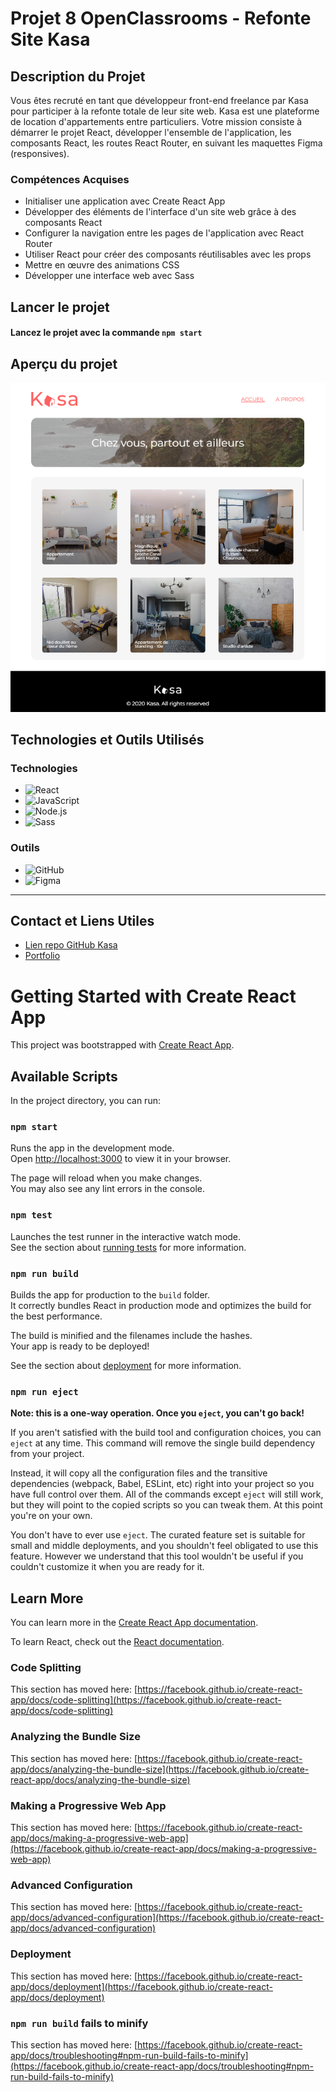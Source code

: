 # Projet 8 OpenClassrooms - Refonte Site Kasa

## Description du Projet
Vous êtes recruté en tant que développeur front-end freelance par Kasa pour participer à la refonte totale de leur site web. Kasa est une plateforme de location d'appartements entre particuliers. Votre mission consiste à démarrer le projet React, développer l'ensemble de l'application, les composants React, les routes React Router, en suivant les maquettes Figma (responsives).

### Compétences Acquises
* Initialiser une application avec Create React App
* Développer des éléments de l'interface d'un site web grâce à des composants React
* Configurer la navigation entre les pages de l'application avec React Router
* Utiliser React pour créer des composants réutilisables avec les props
* Mettre en œuvre des animations CSS
* Développer une interface web avec Sass

## Lancer le projet

#### Lancez le projet avec la commande `npm start`

## Aperçu du projet
[![Site Kasa Screenshot][product-screenshot]](https://github.com/Redouane-BCAA/Openclassrooms-Projet-8-Site-Kasa)

[product-screenshot]: src/images/screenshot-kasa.png

## Technologies et Outils Utilisés
### Technologies
* ![React](https://img.shields.io/badge/React-61DAFB?style=for-the-badge&logo=react&logoColor=black)
* ![JavaScript](https://img.shields.io/badge/JavaScript-F7DF1E?style=for-the-badge&logo=javascript&logoColor=black)
* ![Node.js](https://img.shields.io/badge/Node.js-339933?style=for-the-badge&logo=node.js&logoColor=white)
* ![Sass](https://img.shields.io/badge/Sass-CC6699?style=for-the-badge&logo=sass&logoColor=white)

### Outils
* ![GitHub](https://img.shields.io/badge/GitHub-181717?style=for-the-badge&logo=github&logoColor=white)
* ![Figma](https://img.shields.io/badge/Figma-F24E1E?style=for-the-badge&logo=figma&logoColor=white)

---
## Contact et Liens Utiles
- [Lien repo GitHub Kasa](https://github.com/Redouane-BCAA/Openclassrooms-Projet-8-Site-Kasa)
- [Portfolio](https://redouane-bcaa.github.io/Openclassrooms-Projet-12-Portfolio/)

# Getting Started with Create React App

This project was bootstrapped with [Create React App](https://github.com/facebook/create-react-app).

## Available Scripts

In the project directory, you can run:

### `npm start`

Runs the app in the development mode.\
Open [http://localhost:3000](http://localhost:3000) to view it in your browser.

The page will reload when you make changes.\
You may also see any lint errors in the console.

### `npm test`

Launches the test runner in the interactive watch mode.\
See the section about [running tests](https://facebook.github.io/create-react-app/docs/running-tests) for more information.

### `npm run build`

Builds the app for production to the `build` folder.\
It correctly bundles React in production mode and optimizes the build for the best performance.

The build is minified and the filenames include the hashes.\
Your app is ready to be deployed!

See the section about [deployment](https://facebook.github.io/create-react-app/docs/deployment) for more information.

### `npm run eject`

**Note: this is a one-way operation. Once you `eject`, you can't go back!**

If you aren't satisfied with the build tool and configuration choices, you can `eject` at any time. This command will remove the single build dependency from your project.

Instead, it will copy all the configuration files and the transitive dependencies (webpack, Babel, ESLint, etc) right into your project so you have full control over them. All of the commands except `eject` will still work, but they will point to the copied scripts so you can tweak them. At this point you're on your own.

You don't have to ever use `eject`. The curated feature set is suitable for small and middle deployments, and you shouldn't feel obligated to use this feature. However we understand that this tool wouldn't be useful if you couldn't customize it when you are ready for it.

## Learn More

You can learn more in the [Create React App documentation](https://facebook.github.io/create-react-app/docs/getting-started).

To learn React, check out the [React documentation](https://reactjs.org/).

### Code Splitting

This section has moved here: [https://facebook.github.io/create-react-app/docs/code-splitting](https://facebook.github.io/create-react-app/docs/code-splitting)

### Analyzing the Bundle Size

This section has moved here: [https://facebook.github.io/create-react-app/docs/analyzing-the-bundle-size](https://facebook.github.io/create-react-app/docs/analyzing-the-bundle-size)

### Making a Progressive Web App

This section has moved here: [https://facebook.github.io/create-react-app/docs/making-a-progressive-web-app](https://facebook.github.io/create-react-app/docs/making-a-progressive-web-app)

### Advanced Configuration

This section has moved here: [https://facebook.github.io/create-react-app/docs/advanced-configuration](https://facebook.github.io/create-react-app/docs/advanced-configuration)

### Deployment

This section has moved here: [https://facebook.github.io/create-react-app/docs/deployment](https://facebook.github.io/create-react-app/docs/deployment)

### `npm run build` fails to minify

This section has moved here: [https://facebook.github.io/create-react-app/docs/troubleshooting#npm-run-build-fails-to-minify](https://facebook.github.io/create-react-app/docs/troubleshooting#npm-run-build-fails-to-minify)
